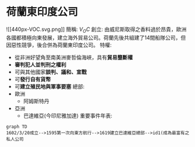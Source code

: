 # 荷蘭東印度公司
![[440px-VOC.svg.png]]
簡稱: $V_OC$
創立: 由威尼斯取得之香料過於昂貴，歐洲各國都積極向東發展，建立海外貿易公司。荷蘭先後共組建了14間船隊公司，但因惡性競爭，後合併為荷蘭東印度公司。
特權: 
- 從非洲好望角至南美洲麥哲倫海峽，具有**貿易壟斷權**
- **審判犯人並判刑之權利**
- 可與其他國家**談判、議和、宣戰**
- 可**發行自有貨幣**
- 可**建立殖民地與軍事要塞**
總部: 
- 歐洲
	- 阿姆斯特丹
- 亞洲
	- 巴達維亞(今印尼雅加達)
重要事件年表:
```mermaid
graph TD
1602/3/20成立-->1595第一次向東方航行-->1619建立巴達維亞總部-->id1(成為最富有之私人公司
